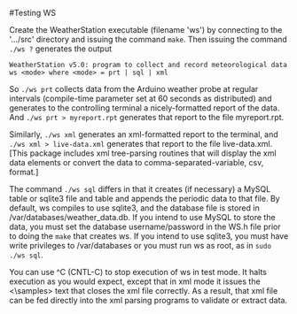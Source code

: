 #Testing WS

Create the WeatherStation executable (filename 'ws') by connecting to the '.../src' directory and issuing the command `make`.  Then issuing the command `./ws ?` generates the output 

	WeatherStation v5.0: program to collect and record meteorological data
	ws <mode> where <mode> = prt | sql | xml
	

So `./ws prt` collects data from the Arduino weather probe at regular intervals (compile-time parameter set at 60 seconds as distributed) and generates to the controlling terminal a nicely-formatted report of the data.  And `./ws prt > myreport.rpt` generates that report to the file myreport.rpt.

Similarly, `./ws xml` generates an xml-formatted report to the terminal, and `./ws xml > live-data.xml` generates that report to the file live-data.xml.  [This package includes xml tree-parsing routines that will display the xml data elements or convert the data to comma-separated-variable, csv, format.]

The command `./ws sql` differs in that it creates (if necessary) a MySQL table or sqlite3 file and table and appends the periodic data to that file.  By default, ws compiles to use sqlite3, and the database file is stored in /var/databases/weather_data.db.  If you intend to use MySQL to store the data, you must set the database username/password in the WS.h file prior to doing the `make` that creates ws.  If you intend to use sqlite3, you must have write privileges to /var/databases or you must run ws as root, as in `sudo ./ws sql`.

You can use ^C (CNTL-C) to stop execution of ws in test mode.  It halts execution as you would expect, except that in xml mode it issues the <\\samples> text that closes the xml file correctly.  As a result, that xml file can be fed directly into the xml parsing programs to validate or extract data.

